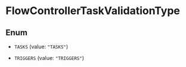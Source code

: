 

# FlowControllerTaskValidationType

## Enum


* `TASKS` (value: `"TASKS"`)

* `TRIGGERS` (value: `"TRIGGERS"`)



